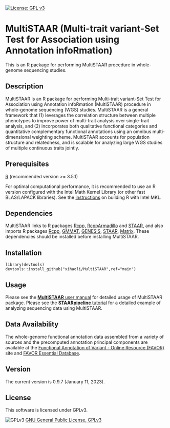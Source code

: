 [![License: GPL v3](https://img.shields.io/badge/License-GPLv3-blue.svg)](https://www.gnu.org/licenses/gpl-3.0)

# MultiSTAAR (Multi-trait variant-Set Test for Association using Annotation infoRmation)
This is an R package for performing MultiSTAAR procedure in whole-genome sequencing studies.
## Description
MultiSTAAR is an R package for performing Multi-trait variant-Set Test for Association using Annotation infoRmation (MultiSTAAR) procedure in whole-genome sequencing (WGS) studies. MultiSTAAR is a general framework that (1) leverages the correlation structure between multiple phenotypes to improve power of multi-trait analysis over single-trait analysis, and (2) incorporates both qualitative functional categories and quantitative complementary functional annotations using an omnibus multi-dimensional weighting scheme. MultiSTAAR accounts for population structure and relatedness, and is scalable for analyzing large WGS studies of multiple continuous traits jointly.
## Prerequisites
<a href="https://www.r-project.org">R</a> (recommended version >= 3.5.1)

For optimal computational performance, it is recommended to use an R version configured with the Intel Math Kernel Library (or other fast BLAS/LAPACK libraries). See the <a href="https://software.intel.com/en-us/articles/using-intel-mkl-with-r">instructions</a> on building R with Intel MKL.
## Dependencies
MultiSTAAR links to R packages <a href="https://cran.r-project.org/web/packages/Rcpp/index.html">Rcpp</a>, <a href="https://cran.r-project.org/web/packages/RcppArmadillo/index.html">RcppArmadillo</a> and <a href="https://https://github.com/xihaoli/STAAR">STAAR</a>, and also imports R packages <a href="https://cran.r-project.org/web/packages/Rcpp/index.html">Rcpp</a>, <a href="https://cran.r-project.org/web/packages/GMMAT/index.html">GMMAT</a>, <a href="https://bioconductor.org/packages/release/bioc/html/GENESIS.html">GENESIS</a>, <a href="https://https://github.com/xihaoli/STAAR">STAAR</a>, <a href="https://cran.r-project.org/web/packages/Matrix/index.html">Matrix</a>. These dependencies should be installed before installing MultiSTAAR.
## Installation
```
library(devtools)
devtools::install_github("xihaoli/MultiSTAAR",ref="main")
```
## Usage
Please see the <a href="docs/MultiSTAAR_manual.pdf">**MultiSTAAR** user manual</a> for detailed usage of MultiSTAAR package. Please see the <a href="https://github.com/xihaoli/STAARpipeline-Tutorial">**STAARpipeline** tutorial</a> for a detailed example of analyzing sequencing data using MultiSTAAR.
## Data Availability
The whole-genome functional annotation data assembled from a variety of sources and the precomputed annotation principal components are available at the [Functional Annotation of Variant - Online Resource (FAVOR)](https://favor.genohub.org) site and [FAVOR Essential Database](https://doi.org/10.7910/DVN/1VGTJI).
## Version
The current version is 0.9.7 (January 11, 2023).
## License
This software is licensed under GPLv3.

![GPLv3](http://www.gnu.org/graphics/gplv3-127x51.png)
[GNU General Public License, GPLv3](http://www.gnu.org/copyleft/gpl.html)
